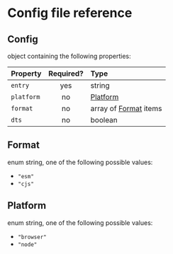 # Config file reference

## Config

object containing the following properties:

|Property|Required?|Type|
|:--|:-:|:--|
|`entry`|yes|string|
|`platform`|no|[Platform](#platform)|
|`format`|no|array of [Format](#format) items|
|`dts`|no|boolean|

## Format

enum string, one of the following possible values:

- `"esm"`
- `"cjs"`

## Platform

enum string, one of the following possible values:

- `"browser"`
- `"node"`
